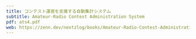 ```yaml
---
title: コンテスト運営を支援する自動集計システム
subtitle: Amateur-Radio Contest Administration System
pdf: ats4.pdf
web: https://zenn.dev/nextzlog/books/Amateur-Radio-Contest-Administration-System
---
```

